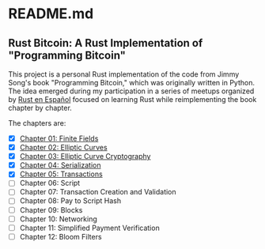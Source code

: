 # README.md

## Rust Bitcoin: A Rust Implementation of "Programming Bitcoin"

This project is a personal Rust implementation of the code from Jimmy Song's book "Programming Bitcoin," which was originally written in Python. The idea emerged during my participation in a series of meetups organized by [Rust en Español](https://www.meetup.com/rust-argentina) focused on learning Rust while reimplementing the book chapter by chapter.

The chapters are:

- [x] [Chapter 01: Finite Fields](https://github.com/cypherchabon/programming-bitcoin-rs/tree/chapter_01_finite_fields)
- [x] [Chapter 02: Elliptic Curves](https://github.com/cypherchabon/programming-bitcoin-rs/tree/chapter_02_elliptic_curves)
- [x] [Chapter 03: Elliptic Curve Cryptography](https://github.com/cypherchabon/programming-bitcoin-rs/tree/chapter_03_elliptic_curve_cryptography)
- [x] [Chapter 04: Serialization](https://github.com/cypherchabon/programming-bitcoin-rs/tree/chapter_04_serialization)
- [x] [Chapter 05: Transactions](https://github.com/cypherchabon/programming-bitcoin-rs/tree/chapter_05_transactions)
- [ ] Chapter 06: Script
- [ ] Chapter 07: Transaction Creation and Validation
- [ ] Chapter 08: Pay to Script Hash
- [ ] Chapter 09: Blocks
- [ ] Chapter 10: Networking
- [ ] Chapter 11: Simplified Payment Verification
- [ ] Chapter 12: Bloom Filters
